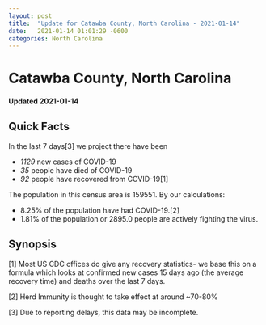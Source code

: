 ```yaml
---
layout: post
title:  "Update for Catawba County, North Carolina - 2021-01-14"
date:   2021-01-14 01:01:29 -0600
categories: North Carolina
---
```


# Catawba County, North Carolina
#### Updated 2021-01-14

## Quick Facts

In the last 7 days[3] we project there have been
- *1129* new cases of COVID-19
- *35* people have died of COVID-19
- *92* people have recovered from COVID-19[1]

The population in this census area is 159551. By our calculations:
- 8.25% of the population have had COVID-19.[2]
- 1.81% of the population or 2895.0 people are actively fighting the virus.

## Synopsis




[1] Most US CDC offices do give any recovery statistics- we base this on a formula which looks at confirmed new cases
15 days ago (the average recovery time) and deaths over the last 7 days.

[2] Herd Immunity is thought to take effect at around ~70-80%

[3] Due to reporting delays, this data may be incomplete.
 
    